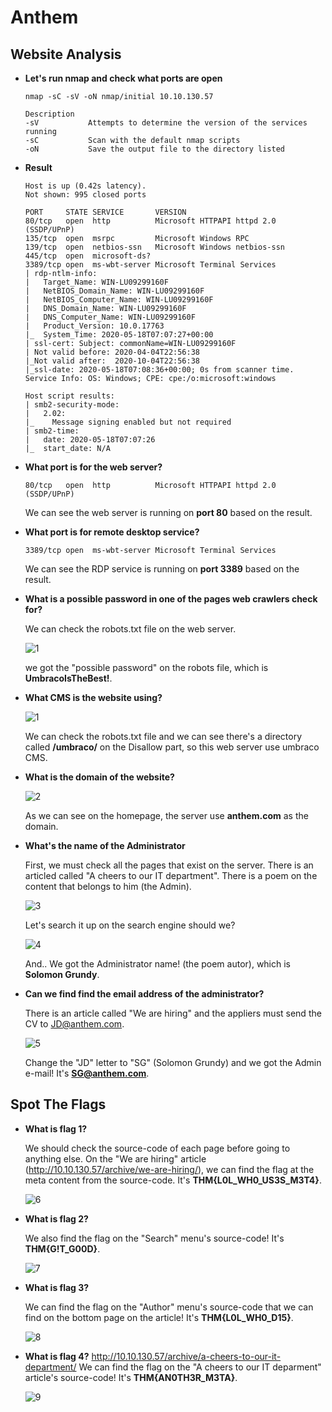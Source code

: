 # Anthem

## Website Analysis

+ **Let's run nmap and check what ports are open**
  ```
  nmap -sC -sV -oN nmap/initial 10.10.130.57

  Description
  -sV			Attempts to determine the version of the services running
  -sC			Scan with the default nmap scripts
  -oN			Save the output file to the directory listed
  ```
+ **Result**
  ```
  Host is up (0.42s latency).
  Not shown: 995 closed ports

  PORT     STATE SERVICE       VERSION
  80/tcp   open  http          Microsoft HTTPAPI httpd 2.0 (SSDP/UPnP)
  135/tcp  open  msrpc         Microsoft Windows RPC
  139/tcp  open  netbios-ssn   Microsoft Windows netbios-ssn
  445/tcp  open  microsoft-ds?
  3389/tcp open  ms-wbt-server Microsoft Terminal Services
  | rdp-ntlm-info: 
  |   Target_Name: WIN-LU09299160F
  |   NetBIOS_Domain_Name: WIN-LU09299160F
  |   NetBIOS_Computer_Name: WIN-LU09299160F
  |   DNS_Domain_Name: WIN-LU09299160F
  |   DNS_Computer_Name: WIN-LU09299160F
  |   Product_Version: 10.0.17763
  |_  System_Time: 2020-05-18T07:07:27+00:00
  | ssl-cert: Subject: commonName=WIN-LU09299160F
  | Not valid before: 2020-04-04T22:56:38
  |_Not valid after:  2020-10-04T22:56:38
  |_ssl-date: 2020-05-18T07:08:36+00:00; 0s from scanner time.
  Service Info: OS: Windows; CPE: cpe:/o:microsoft:windows

  Host script results:
  | smb2-security-mode: 
  |   2.02: 
  |_    Message signing enabled but not required
  | smb2-time: 
  |   date: 2020-05-18T07:07:26
  |_  start_date: N/A
  ```
+ **What port is for the web server?**

  ```
  80/tcp   open  http          Microsoft HTTPAPI httpd 2.0 (SSDP/UPnP)
  ```
  We can see the web server is running on **port 80** based on the result.
  
+ **What port is for remote desktop service?**
  ```
  3389/tcp open  ms-wbt-server Microsoft Terminal Services
  ```
  We can see the RDP service is running on **port 3389** based on the result.
  
+ **What is a possible password in one of the pages web crawlers check for?**
  
  We can check the robots.txt file on the web server.
  
  ![1]
  
  we got the "possible password" on the robots file, which is **UmbracoIsTheBest!**.

+ **What CMS is the website using?**
  
  ![1]
 
  We can check the robots.txt file and we can see there's a directory called **/umbraco/** on the Disallow part, so this web server use umbraco CMS.

+ **What is the domain of the website?**
  
  ![2]
  
  As we can see on the homepage, the server use **anthem.com** as the domain.

+ **What's the name of the Administrator**

  First, we must check all the pages that exist on the server.  There is an articled called "A cheers to our IT department". There is a poem on the content that belongs to him (the Admin). 
  
  ![3]
  
  Let's search it up on the search engine should we?
  
  ![4]
  
  And.. We got the Administrator name! (the poem autor), which is **Solomon Grundy**.
 
+ **Can we find find the email address of the administrator?**

  There is an article called "We are hiring" and the appliers must send the CV to JD@anthem.com. 

  ![5]
  
  Change the "JD" letter to "SG" (Solomon Grundy) and we got the Admin e-mail! It's **SG@anthem.com**.
  
## Spot The Flags

+ **What is flag 1?**

  We should check the source-code of each page before going to anything else. On the "We are hiring" article (http://10.10.130.57/archive/we-are-hiring/), we can find the flag at the meta content from the source-code. It's **THM{L0L_WH0_US3S_M3T4}**.
  
  ![6]
  
+ **What is flag 2?**

  We also find the flag on the "Search" menu's source-code! It's **THM{G!T_G00D}**.
  
  ![7]
  
+ **What is flag 3?**

  We can find the flag on the "Author" menu's source-code that we can find on the bottom page on the article! It's **THM{L0L_WH0_D15}**.
  
  ![8]
  
+ **What is flag 4?**
http://10.10.130.57/archive/a-cheers-to-our-it-department/
  We can find the flag on the "A cheers to our IT deparment" article's source-code! It's **THM{AN0TH3R_M3TA}**.
  
  ![9]
  
  
  
[1]:./images/robots.png
[2]:./images/homepage.png
[3]:./images/poem.png
[4]:./images/search.png
[5]:./images/hiring.png
[6]:./images/flag1.png
[7]:./images/flag2.png
[8]:./images/flag3.png
[9]:./images/flag4.png
